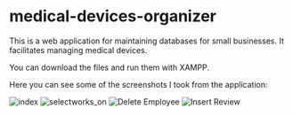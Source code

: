 # medical-devices-organizer
This is a web application for maintaining databases for small businesses. It facilitates managing medical devices.

You can download the files and run them with XAMPP. 

Here you can see some of the screenshots I took from the application:

![index](https://user-images.githubusercontent.com/68386519/154087248-2a0f7999-c2b2-471d-93ef-2195bd6fdfa4.png)
![selectworks_on](https://user-images.githubusercontent.com/68386519/154087299-73ad204a-4f7b-461a-a90e-0edffcfed23c.png)
![Delete Employee](https://user-images.githubusercontent.com/68386519/154087354-986cd87f-dc5e-463a-9914-7c6f8a66bfbb.png)
![Insert Review](https://user-images.githubusercontent.com/68386519/154087420-627e2255-8cbe-45d8-88d1-2a66acce4315.png)
